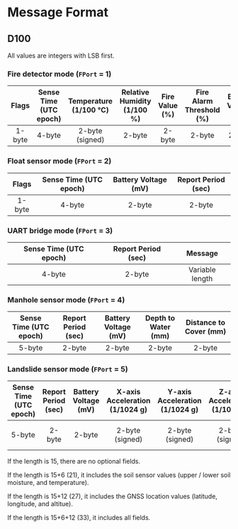 # Message Format

## D100

All values are integers with LSB first.

### Fire detector mode (```FPort``` = 1)

|Flags|Sense Time (UTC epoch)|Temperature (1/100 ℃)|Relative Humidity (1/100 %)|Fire Value (%)|Fire Alarm Threshold (%)|Battery Voltage (mV)|Report Period (sec)|
|:---:|:---:|:---:|:---:|:---:|:---:|:---:|:---:|
|1-byte|4-byte|2-byte<br>(signed)|2-byte|2-byte|2-byte|2-byte|2-byte|

### Float sensor mode (```FPort``` = 2)

|Flags|Sense Time (UTC epoch)|Battery Voltage (mV)|Report Period (sec)|
|:---:|:---:|:---:|:---:|
|1-byte|4-byte|2-byte|2-byte|

### UART bridge mode (```FPort``` = 3)

|Sense Time (UTC epoch)|Report Period (sec)|Message|
|:---:|:---:|:---:|
|4-byte|2-byte|Variable length|

### Manhole sensor mode (```FPort``` = 4)

|Sense Time (UTC epoch)|Report Period (sec)|Battery Voltage (mV)|Depth to Water (mm)|Distance to Cover (mm)|
|:---:|:---:|:---:|:---:|:---:|
|5-byte|2-byte|2-byte|2-byte|2-byte|

### Landslide sensor mode (```FPort``` = 5)

|Sense Time (UTC epoch)|Report Period (sec)|Battery Voltage (mV)|X-axis Acceleration (1/1024 g)|Y-axis Acceleration (1/1024 g)|Z-axis Acceleration (1/1024 g)|Crack Value (mV)|Upper Soil Moisture (%)|Lower Soil Moisture (%)|Soil Temperature (℃)|Latitude (1/10,000,000°)|Longitude (1/10,000,000°)|Altitude (mm)|
|:---:|:---:|:---:|:---:|:---:|:---:|:---:|:---:|:---:|:---:|:---:|:---:|:---:|
|5-byte|2-byte|2-byte|2-byte<br>(signed)|2-byte<br>(signed)|2-byte<br>(signed)|2-byte|Optional 2-byte|Optional 2-byte|Optional 2-byte|Optional 4-byte<br>(signed)|Optional 4-byte<br>(signed)|Optional 4-byte<br>(signed)|

If the length is 15, there are no optional fields.

If the length is 15+6 (21), it includes the soil sensor values (upper / lower soil moisture, and temperature).

If the length is 15+12 (27), it includes the GNSS location values (latitude, longitude, and altitue).

If the length is 15+6+12 (33), it includes all fields.
